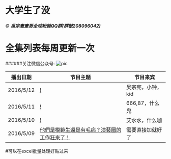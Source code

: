 # 大学生了没
###### &copy; ***吳宗憲憲哥全球粉絲QQ群(群號208096042)***
# 全集列表每周更新一次
######关注微信公众号:
![pic](http://imgsrc.baidu.com/forum/w%3D580/sign=ea16009e4c36acaf59e096f44cdb8d03/fdd5fcc379310a5592e09d53b04543a9802610b7.jpg)

播出日期|节目主题|节目来宾
----|----|-----
|2016/5/12|[!](http://www.acfun.tv/v/ac)|吴宗宪，小钟，kid
|2016/5/11|[!](http://www.acfun.tv/v/ac)|666,87，什么鬼
|2016/5/10|[!](http://www.acfun.tv/v/ac)|艾水水，什么咖
|2016/5/09|[他們是模範生還是有毛病？演藝圈的工作狂來了！](http://www.acfun.tv/v/ac2729610)|需要直接加就好了

#可以在excel批量处理好贴过来
